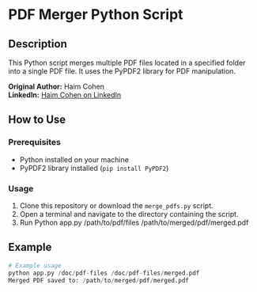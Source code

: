 # PDF Merger Python Script

## Description
This Python script merges multiple PDF files located in a specified folder into a single PDF file. It uses the PyPDF2 library for PDF manipulation.

**Original Author:** Haim Cohen  
**LinkedIn:** [Haim Cohen on LinkedIn](https://www.linkedin.com/in/haimc/)

## How to Use

### Prerequisites
- Python installed on your machine
- PyPDF2 library installed (`pip install PyPDF2`)

### Usage
1. Clone this repository or download the `merge_pdfs.py` script.
2. Open a terminal and navigate to the directory containing the script.
3. Run Python app.py /path/to/pdf/files /path/to/merged/pdf/merged.pdf

## Example
```python
# Example usage
python app.py /doc/pdf-files /doc/pdf-files/merged.pdf
Merged PDF saved to: /path/to/merged/pdf/merged.pdf
